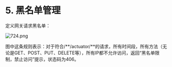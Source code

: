 # 5. 黑名单管理

定义网关请求黑名单：

![724.png](https://s2.ax1x.com/2020/01/14/lqQydO.png)

图中这条规则表示：对于符合/**/actuator/**的请求，所有时间段，所有方法（无论是GET、POST、PUT、DELETE等），所有IP都不允许访问，返回“黑名单限制，禁止访问”提示，状态码为406。
